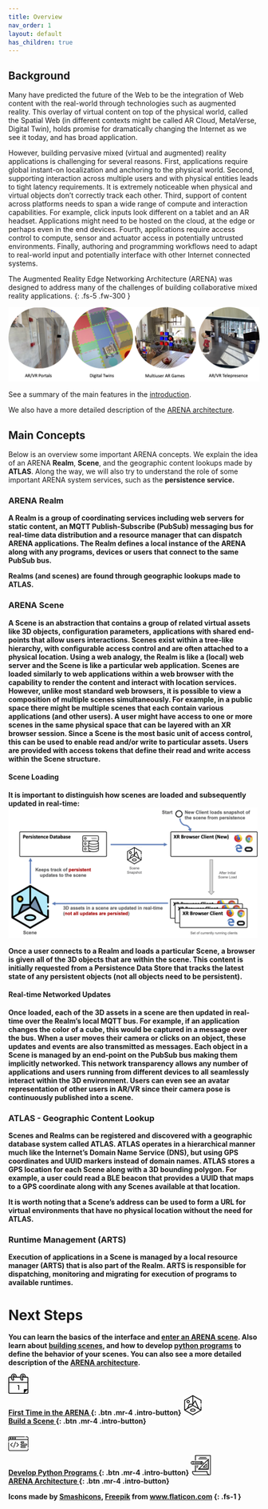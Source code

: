 ```yaml
---
title: Overview
nav_order: 1
layout: default
has_children: true
---
```


## Background

Many have predicted the future of the Web to be the integration of Web content with the real-world through technologies such as augmented reality. This overlay of virtual content on top of the physical world, called the Spatial Web (in different contexts might be called AR Cloud, MetaVerse, Digital Twin), holds promise for dramatically changing the Internet as we see it today, and has broad application.

However, building pervasive mixed (virtual and augmented) reality applications is challenging for several reasons. First, applications require global instant-on localization and anchoring to the physical world. Second, supporting interaction across multiple users and with physical entities leads to tight latency requirements. It is extremely noticeable when physical and virtual objects don’t correctly track each other. Third, support of content across platforms needs to span a wide range of compute and interaction capabilities. For example, click inputs look different on a tablet and an AR headset. Applications might need to be hosted on the cloud, at the edge or perhaps even in the end devices. Fourth, applications require access control to compute, sensor and actuator access in potentially untrusted environments. Finally, authoring and programming workflows need to adapt to real-world input and potentially interface with other Internet connected systems.

The Augmented Reality Edge Networking Architecture (ARENA) was designed to address many of the challenges of building collaborative mixed reality applications.
{: .fs-5 .fw-300 }

![img](../../assets/img/overview/app-examples.png)

See a summary of the main features in the [introduction](/index.html#key-features).

We also have a more detailed description of the [ARENA architecture](/content/architecture/index.html).

## Main Concepts

Below is an overview some important ARENA concepts. We explain the idea of an ARENA <b>Realm</b>, <b>Scene</b>, and the geographic content lookups made by <b>ATLAS</b>. Along the way, we will also try to understand the role of some important ARENA system services, such as the <b>persistence service<b>.

### ARENA Realm

A Realm is a group of coordinating services including web servers for static content, an MQTT Publish-Subscribe (PubSub) messaging bus for real-time data distribution and a resource manager that can dispatch ARENA applications. The Realm defines a local instance of the ARENA along with any programs, devices or users that connect to the same PubSub bus.

Realms (and scenes) are found through geographic lookups made to ATLAS.

### ARENA Scene

A Scene is an abstraction that contains a group of related virtual assets like 3D objects, configuration parameters, applications with shared end-points that allow users interactions. Scenes exist within a tree-like hierarchy, with configurable access control and are often attached to a physical location. Using a web analogy, the Realm is like a (local) web server and the Scene is like a particular web application. Scenes are loaded similarly to web applications within a web browser with the capability to render the content and interact with location services. However, unlike most standard web browsers, it is possible to view a composition of multiple scenes simultaneously. For example, in a public space there might be multiple scenes that each contain various applications (and other users). A user might have access to one or more scenes in the same physical space that can be layered with an XR browser session. Since a Scene is the most basic unit of access control, this can be used to enable read and/or write to particular assets. Users are provided with access tokens that define their read and write access within the Scene structure.

#### Scene Loading

It is important to distinguish how scenes are loaded and subsequently updated in real-time:
<img src="/assets/img/overview/scene-load.png" width="500"/>

Once a user connects to a Realm and loads a particular Scene, a browser is given all of the 3D objects that are within the scene. This content is initially requested from a Persistence Data Store that tracks the latest state of any persistent objects (not all objects need to be persistent).

#### Real-time Networked Updates
Once loaded, each of the 3D assets in a scene are then updated in real-time over the Realm’s local MQTT bus.  For example, if an application changes the color of a cube, this would be captured in a message over the bus. When a user moves their camera or clicks on an object, these updates and events are also transmitted as messages. Each object in a Scene is managed by an end-point on the PubSub bus making them implicitly networked. This network transparency allows any number of applications and users running from different devices to all seamlessly interact within the 3D environment. Users can even see an avatar representation of other users in AR/VR since their camera pose is continuously published into a scene.

### ATLAS - Geographic Content Lookup

Scenes and Realms can be registered and discovered with a geographic database system called ATLAS. ATLAS operates in a hierarchical manner much like the Internet’s Domain Name Service (DNS), but using GPS coordinates and UUID markers instead of domain names. ATLAS stores a GPS location for each Scene along with a 3D bounding polygon. For example, a user could read a BLE beacon that provides a UUID that maps to a GPS coordinate along with any Scenes available at that location.

It is worth noting that a Scene’s address can be used to form a URL for virtual environments that have no physical location without the need for ATLAS.

### Runtime Management (ARTS)

Execution of applications in a Scene is managed by a local resource manager (ARTS) that is also part of the Realm. ARTS is responsible for dispatching, monitoring and migrating for execution of programs to available runtimes.

# Next Steps

You can learn the basics of the interface and [enter an ARENA scene](/content/overview/user-guide.html). Also learn about [building scenes](/content/overview/build.html), and how to develop [python programs](/content/overview/dev-guide.html) to define the behavior of your scenes.
You can also see a more detailed description of the [ARENA architecture](/content/architecture/index.html).

[ <img src="/assets/img/icons/first-time.svg" width="40"/> <br/>First Time in the ARENA ](/content/overview/user-guide.html){: .btn .mr-4  .intro-button}
[ <img src="/assets/img/icons/scene.svg" width="40"/> <br/>Build a Scene ](/content/overview/build.html){: .btn .mr-4 .intro-button}
<br/><br/>
[ <img src="/assets/img/icons/code.svg" width="40"/> <br/>Develop Python Programs ](/content/overview/dev-guide.html){: .btn .mr-4  .intro-button}
[ <img src="/assets/img/icons/arch.svg" width="40"/> <br/>ARENA Architecture ](/content/architecture/index.html){: .btn .mr-4  .intro-button}

Icons made by <a href="https://www.flaticon.com/authors/smashicons" title="Smashicons">Smashicons</a>, <a href="https://www.freepik.com" title="Freepik">Freepik</a> from <a href="https://www.flaticon.com/" title="Flaticon">www.flaticon.com</a>
{: .fs-1 }
